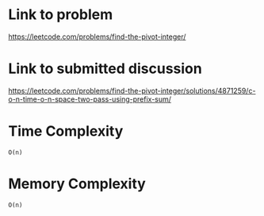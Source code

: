 # Link to problem
https://leetcode.com/problems/find-the-pivot-integer/

# Link to submitted discussion
https://leetcode.com/problems/find-the-pivot-integer/solutions/4871259/c-o-n-time-o-n-space-two-pass-using-prefix-sum/

# Time Complexity
`O(n)`

# Memory Complexity
`O(n)`
